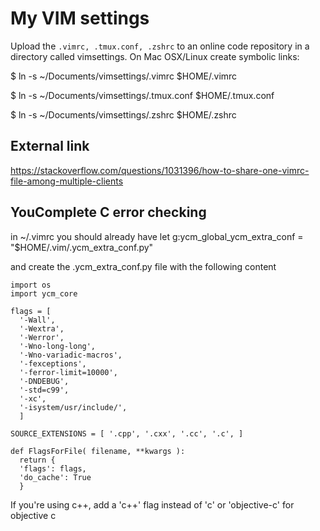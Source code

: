 # My VIM settings

Upload the ```.vimrc, .tmux.conf, .zshrc``` to an online code repository in a directory called vimsettings. 
On Mac OSX/Linux create symbolic links:

$ ln -s  ~/Documents/vimsettings/.vimrc $HOME/.vimrc

$ ln -s  ~/Documents/vimsettings/.tmux.conf $HOME/.tmux.conf

$ ln -s  ~/Documents/vimsettings/.zshrc $HOME/.zshrc

## External link 
https://stackoverflow.com/questions/1031396/how-to-share-one-vimrc-file-among-multiple-clients

## YouComplete C error checking

in ~/.vimrc you should already have 
let g:ycm_global_ycm_extra_conf = "$HOME/.vim/.ycm_extra_conf.py"

and create the .ycm_extra_conf.py file with the following content

```
import os
import ycm_core

flags = [
  '-Wall',
  '-Wextra',
  '-Werror',
  '-Wno-long-long',
  '-Wno-variadic-macros',
  '-fexceptions',
  '-ferror-limit=10000',
  '-DNDEBUG',
  '-std=c99',
  '-xc',
  '-isystem/usr/include/',
  ]

SOURCE_EXTENSIONS = [ '.cpp', '.cxx', '.cc', '.c', ]

def FlagsForFile( filename, **kwargs ):
  return {
  'flags': flags,
  'do_cache': True
  }

```

If you're using c++, add a 'c++' flag instead of 'c'
or 'objective-c' for objective c
